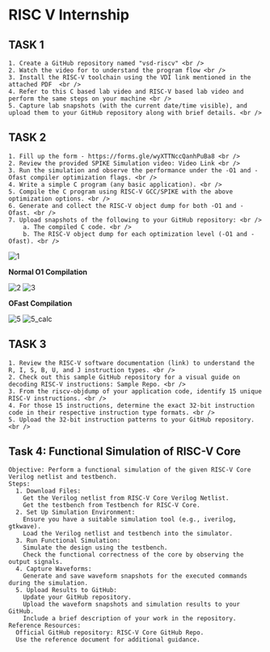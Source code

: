 # RISC V Internship 

  ## TASK 1 <br />
    1. Create a GitHub repository named "vsd-riscv" <br />
    2. Watch the video for to understand the program flow <br />
    3. Install the RISC-V toolchain using the VDI link mentioned in the attached PDF  <br />
    4. Refer to this C based lab video and RISC-V based lab video and perform the same steps on your machine <br />
    5. Capture lab snapshots (with the current date/time visible), and upload them to your GitHub repository along with brief details. <br />

  ## TASK 2 <br />
    1. Fill up the form - https://forms.gle/wyXTTNccQanhPuBa8 <br /> 
    2. Review the provided SPIKE Simulation video: Video Link <br />
    3. Run the simulation and observe the performance under the -O1 and -Ofast compiler optimization flags. <br />
    4. Write a simple C program (any basic application). <br />
    5. Compile the C program using RISC-V GCC/SPIKE with the above optimization options. <br />
    6. Generate and collect the RISC-V object dump for both -O1 and -Ofast. <br />
    7. Upload snapshots of the following to your GitHub repository: <br />
        a. The compiled C code. <br />
        b. The RISC-V object dump for each optimization level (-O1 and -Ofast). <br />

![1](https://github.com/user-attachments/assets/7fb467d8-8ba4-4c11-add4-a25e1f8b2b99)

**Normal O1 Compilation**

![2](https://github.com/user-attachments/assets/1b3511e4-5e8f-4479-9fbd-e6ec9d069236)
![3](https://github.com/user-attachments/assets/00fab5d7-a080-43b4-8d58-0f25d0fbb328)

**OFast Compilation**


![5](https://github.com/user-attachments/assets/47cecfc8-0e38-4bfd-9a87-855597261789)
![5_calc](https://github.com/user-attachments/assets/b27aa13d-c6ec-4c68-8b5b-b68c09dd92b6)

  ## TASK 3  <br />
    1. Review the RISC-V software documentation (link) to understand the R, I, S, B, U, and J instruction types. <br />
    2. Check out this sample GitHub repository for a visual guide on decoding RISC-V instructions: Sample Repo. <br />
    3. From the riscv-objdump of your application code, identify 15 unique RISC-V instructions. <br />
    4. For those 15 instructions, determine the exact 32-bit instruction code in their respective instruction type formats. <br />
    5. Upload the 32-bit instruction patterns to your GitHub repository. <br />

 ## Task 4: Functional Simulation of RISC-V Core 

    Objective: Perform a functional simulation of the given RISC-V Core Verilog netlist and testbench. 
    Steps: 
      1. Download Files: 
        Get the Verilog netlist from RISC-V Core Verilog Netlist. 
        Get the testbench from Testbench for RISC-V Core. 
      2. Set Up Simulation Environment: 
        Ensure you have a suitable simulation tool (e.g., iverilog, gtkwave). 
        Load the Verilog netlist and testbench into the simulator. 
      3. Run Functional Simulation: 
        Simulate the design using the testbench.
        Check the functional correctness of the core by observing the output signals.
      4. Capture Waveforms:
        Generate and save waveform snapshots for the executed commands during the simulation.
      5. Upload Results to GitHub:
        Update your GitHub repository.
        Upload the waveform snapshots and simulation results to your GitHub.
        Include a brief description of your work in the repository.
    Reference Resources:
      Official GitHub repository: RISC-V Core GitHub Repo.
      Use the reference document for additional guidance.

